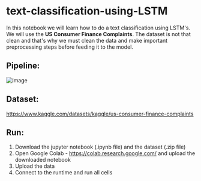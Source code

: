 # text-classification-using-LSTM
In this notebook we will learn how to do  a text classification using LSTM's. We will use the **US Consumer Finance Complaints**. The dataset is not that clean and that's why we must clean the data and make important preprocessing steps before feeding it to the model. 

## Pipeline: 

![image](https://user-images.githubusercontent.com/50231750/192759378-86b9660f-8910-4d96-ade4-bcacaa82aa84.png)


## Dataset: 
https://www.kaggle.com/datasets/kaggle/us-consumer-finance-complaints

## Run:
1. Download the jupyter notebook (.ipynb file) and the dataset (.zip file)
2. Open Google Colab - https://colab.research.google.com/ and upload the downloaded notebook
3. Upload the data
4. Connect to the runtime and run all cells


